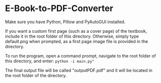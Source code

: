 # E-Book-to-PDF-Converter

Make sure you have Python, Pillow and PyAutoGUI installed.

If you want a custom first page (such as a cover page) of the textbook, include it in the root folder of this directory. Otherwise, simply type default.png when prompted, as a first page image file is provided in the directory.

To run the program, open a command prompt, navigate to the root folder of this directory, and enter:
`python -i main.py"`

The final output file will be called "outputPDF.pdf" and it will be located in the root folder of the directory.
